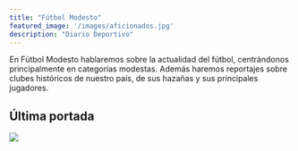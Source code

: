 ```yaml
---
title: "Fútbol Modesto"
featured_image: '/images/aficionados.jpg'
description: "Diario Deportivo"
---
```

En Fútbol Modesto hablaremos sobre la actualidad del fútbol, centrándonos principalmente en categorías modestas. Además haremos reportajes sobre clubes históricos de nuestro país, de sus hazañas y sus principales jugadores.

## Última portada
![](/images/portadadiciembre.jpg)